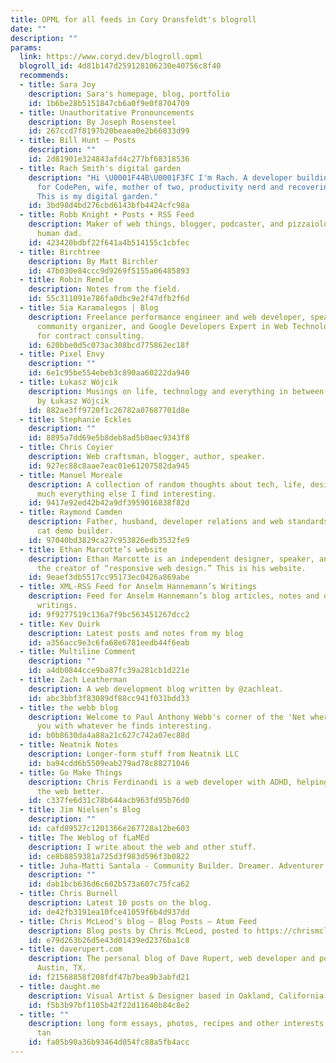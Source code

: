 ```yaml
---
title: OPML for all feeds in Cory Dransfeldt's blogroll
date: ""
description: ""
params:
  link: https://www.coryd.dev/blogroll.opml
  blogroll_id: 4d81b147d259128106230e40756c8f40
  recommends:
  - title: Sara Joy
    description: Sara's homepage, blog, portfolio
    id: 1b6be28b5151847cb6a0f9e0f8704709
  - title: Unauthoritative Pronouncements
    description: By Joseph Rosensteel
    id: 267ccd7f8197b20beaea0e2b66033d99
  - title: Bill Hunt – Posts
    description: ""
    id: 2d81901e324843afd4c277bf68318536
  - title: Rach Smith's digital garden
    description: "Hi \U0001F44B\U0001F3FC I'm Rach. A developer building software
      for CodePen, wife, mother of two, productivity nerd and recovering screen addict.
      This is my digital garden."
    id: 3bd98d4bd276cbd6143bfb4424cfc98a
  - title: Robb Knight • Posts • RSS Feed
    description: Maker of web things, blogger, podcaster, and pizzaiolo. Cat dad and
      human dad.
    id: 423420bdbf22f641a4b514155c1cbfec
  - title: Birchtree
    description: By Matt Birchler
    id: 47b030e84ccc9d9269f5155a06485893
  - title: Robin Rendle
    description: Notes from the field.
    id: 55c311091e786fa0dbc9e2f47dfb2f6d
  - title: Sia Karamalegos | Blog
    description: Freelance performance engineer and web developer, speaker, teacher,
      community organizer, and Google Developers Expert in Web Technologies. Available
      for contract consulting.
    id: 620bbe0d5c073ac308bcd775862ec18f
  - title: Pixel Envy
    description: ""
    id: 6e1c95be554ebeb3c890aa60222da940
  - title: Łukasz Wójcik
    description: Musings on life, technology and everything in between. Personal writing
      by Łukasz Wójcik
    id: 882ae3ff9720f1c26782a07687701d8e
  - title: Stephanie Eckles
    description: ""
    id: 8895a7dd69e5b8deb8ad5b0aec9343f8
  - title: Chris Coyier
    description: Web craftsman, blogger, author, speaker.
    id: 927ec88c8aae7eac01e61207582da945
  - title: Manuel Moreale
    description: A collection of random thoughts about tech, life, design and pretty
      much everything else I find interesting.
    id: 9417e92ed42b42a9df3959016838f82d
  - title: Raymond Camden
    description: Father, husband, developer relations and web standards expert, and
      cat demo builder.
    id: 97040bd3829ca27c953826edb3532fe9
  - title: Ethan Marcotte’s website
    description: Ethan Marcotte is an independent designer, speaker, and author, and
      the creator of “responsive web design.” This is his website.
    id: 9eaef3db5517cc95173ec0426a869abe
  - title: XML-RSS Feed for Anselm Hannemann’s Writings
    description: Feed for Anselm Hannemann’s blog articles, notes and other shared
      writings.
    id: 9f9277519c136a7f9bc563451267dcc2
  - title: Kev Quirk
    description: Latest posts and notes from my blog
    id: a356acc9e3c6fa68e6781eedb44f6eab
  - title: Multiline Comment
    description: ""
    id: a4db0844cce9ba87fc39a281cb1d221e
  - title: Zach Leatherman
    description: A web development blog written by @zachleat.
    id: abc3bbf3f83089df88cc941f031bdd33
  - title: the webb blog
    description: Welcome to Paul Anthony Webb's corner of the 'Net where he'll regale
      you with whatever he finds interesting.
    id: b0b8630da4a88a21c627c742a07ec88d
  - title: Neatnik Notes
    description: Longer-form stuff from Neatnik LLC
    id: ba94cdd6b5509eab279ad78c88271046
  - title: Go Make Things
    description: Chris Ferdinandi is a web developer with ADHD, helping people build
      the web better.
    id: c337fe6d31c78b644acb963fd95b76d0
  - title: Jim Nielsen’s Blog
    description: ""
    id: cafd89527c1201366e267728a12be603
  - title: The Weblog of fLaMEd
    description: I write about the web and other stuff.
    id: ce8b8859381a725d3f983d596f3b0822
  - title: Juha-Matti Santala - Community Builder. Dreamer. Adventurer.
    description: ""
    id: dab1bcb636d6c602b573a607c75fca62
  - title: Chris Burnell
    description: Latest 10 posts on the blog.
    id: de42fb3191ea10fce41059f6b4d937dd
  - title: Chris McLeod's blog — Blog Posts — Atom Feed
    description: Blog posts by Chris McLeod, posted to https://chrismcleod.dev
    id: e79d263b26d5e43d01439ed2376ba1c8
  - title: daverupert.com
    description: The personal blog of Dave Rupert, web developer and podcaster from
      Austin, TX.
    id: f21568858f208fdf47b7bea9b3abfd21
  - title: daught.me
    description: Visual Artist & Designer based in Oakland, California.
    id: f5b3b97bf1105b42f22d11640b84c8e2
  - title: ""
    description: long form essays, photos, recipes and other interests by adrianna
      tan
    id: fa05b90a36b93464d054fc88a5fb4acc
---
```

